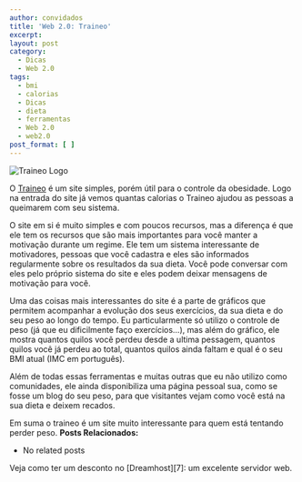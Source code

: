 ```yaml
---
author: convidados
title: 'Web 2.0: Traineo'
excerpt:
layout: post
category:
  - Dicas
  - Web 2.0
tags:
  - bmi
  - calorias
  - Dicas
  - dieta
  - ferramentas
  - Web 2.0
  - web2.0
post_format: [ ]
---
```

![Traineo Logo][1]

O [Traineo][2] é um site simples, porém útil para o controle da obesidade. Logo na entrada do site já vemos quantas calorias o Traineo ajudou as pessoas a queimarem com seu sistema.

O site em si é muito simples e com poucos recursos, mas a diferença é que ele tem os recursos que são mais importantes para você manter a motivação durante um regime. Ele tem um sistema interessante de motivadores, pessoas que você cadastra e eles são informados regularmente sobre os resultados da sua dieta. Você pode conversar com eles pelo próprio sistema do site e eles podem deixar mensagens de motivação para você.

Uma das coisas mais interessantes do site é a parte de gráficos que permitem acompanhar a evolução dos seus exercícios, da sua dieta e do seu peso ao longo do tempo. Eu particularmente só utilizo o controle de peso (já que eu dificilmente faço exercícios…), mas além do gráfico, ele mostra quantos quilos você perdeu desde a ultima pessagem, quantos quilos você já perdeu ao total, quantos quilos ainda faltam e qual é o seu BMI atual (IMC em português).

Além de todas essas ferramentas e muitas outras que eu não utilizo como comunidades, ele ainda disponibiliza uma página pessoal sua, como se fosse um blog do seu peso, para que visitantes vejam como você está na sua dieta e deixem recados.

Em suma o traineo é um site muito interessante para quem está tentando perder peso. 
**Posts Relacionados:** 
*   No related posts










Veja como ter um desconto no [Dreamhost][7]: um excelente servidor web.

 [1]: http://vidageek.net/wp-content/uploads/2007/02/traineo.gif
 [2]: http://traineo.com/ "Traineo"






